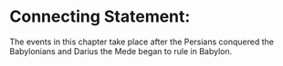 # Connecting Statement:

The events in this chapter take place after the Persians conquered the Babylonians and Darius the Mede began to rule in Babylon.